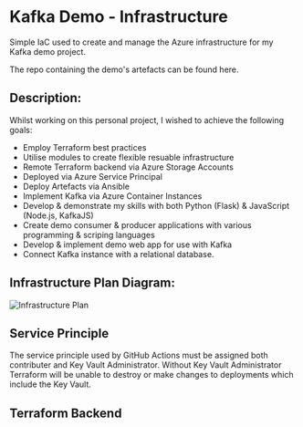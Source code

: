 # Kafka Demo - Infrastructure

Simple IaC used to create and manage the Azure infrastructure for my Kafka demo project.

The repo containing the demo's artefacts can be found here.

## Description:
Whilst working on this personal project, I wished to achieve the following goals:
 - Employ Terraform best practices
 - Utilise modules to create flexible resuable infrastructure
 - Remote Terraform backend via Azure Storage Accounts
 - Deployed via Azure Service Principal
 - Deploy Artefacts via Ansible
 - Implement Kafka via Azure Container Instances
 - Develop & demonstrate my skills with both Python (Flask) & JavaScript (Node.js, KafkaJS)
 - Create demo consumer & producer applications with various programming & scriping languages
 - Develop & implement demo web app for use with Kafka
 - Connect Kafka instance with a relational database.

## Infrastructure Plan Diagram:
![Infrastructure Plan](https://images2.imgbox.com/67/cf/UmAwHQRt_o.png)

## Service Principle
The service principle used by GitHub Actions must be assigned both contributer and Key Vault Administrator. Without Key Vault Administrator Terraform will be unable to destroy or make changes to deployments which include the Key Vault.

## Terraform Backend
